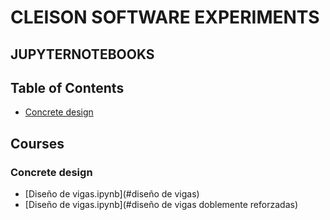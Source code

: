 # CLEISON SOFTWARE EXPERIMENTS
**JUPYTERNOTEBOOKS**
------------------------------
Table of Contents
------------------------------

- [Concrete design](#concrete-design)

Courses
------------------------------

### Concrete design 

- [Diseño de vigas.ipynb](#diseño de vigas)
- [Diseño de vigas.ipynb](#diseño de vigas doblemente reforzadas)
